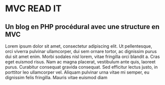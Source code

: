 # MVC READ IT

## Un blog en PHP procédural avec une structure en MVC

Lorem ipsum dolor sit amet, consectetur adipiscing elit. Ut pellentesque, orci viverra pulvinar ullamcorper, dui sem ornare tortor, ac dignissim purus dui sit amet enim. Morbi sodales nisl lorem, vitae fringilla orci blandit a. Cras eget euismod risus. Nam ac magna placerat, vestibulum ante quis, laoreet purus. Curabitur consequat gravida consequat. Sed efficitur lectus justo, in porttitor leo ullamcorper vel. Aliquam pulvinar urna vitae mi semper, eu dignissim felis fringilla. Mauris vitae euismod diam